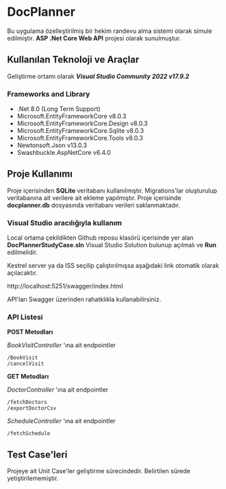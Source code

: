 # **DocPlanner**

Bu uygulama özelleştirilmiş bir hekim randevu alma sistemi olarak simule edilmiştir. **ASP .Net Core Web API** projesi olarak sunulmuştur.


## **Kullanılan Teknoloji ve Araçlar**

Geliştirme ortamı olarak ***Visual Studio Community 2022 v17.9.2***

### Frameworks and Library

* .Net 8.0 (Long Term Support)
* Microsoft.EntityFrameworkCore v8.0.3
* Microsoft.EntityFrameworkCore.Design v8.0.3
* Microsoft.EntityFrameworkCore.Sqlite v8.0.3
* Microsoft.EntityFrameworkCore.Tools v8.0.3
* Newtonsoft.Json v13.0.3
* Swashbuckle.AspNetCore v6.4.0

## **Proje Kullanımı**

 

Proje içerisinden **SQLite** veritabanı kullanılmıştır. Migrations'lar oluşturulup veritabanına ait verilere ait ekleme yapılmıştır. Proje içerisinde **docplanner.db** dosyasında veritabanı verileri saklanmaktadır.


### Visual Studio aracılığıyla kullanım 
Local ortama çekildikten Github reposu klasörü içerisinde yer alan **DocPlannerStudyCase.sln** Visual Studio Solution bulunup açılmalı ve **Run** edilmelidir.

Kestrel server ya da ISS seçilip çalıştırılmışsa aşağıdaki link otomatik olarak açılacaktır.

http://localhost:5251/swagger/index.html

API'ları Swagger üzerinden rahatklıkla kullanabilirsiniz.

### API Listesi

**POST Metodları**

*BookVisitController* 'ına ait endpointler
```
/BookVisit
/cancelVisit
```
**GET Metodları**

*DoctorController* 'ına ait endpointler
```
/fetchDoctors
/exportDoctorCsv
```
*ScheduleController* 'ına ait endpointler
```
/fetchSchedule
```


## **Test Case'leri**

Projeye ait Unit Case'ler geliştirme sürecindedir. Belirtilen sürede yetiştirilememiştir.